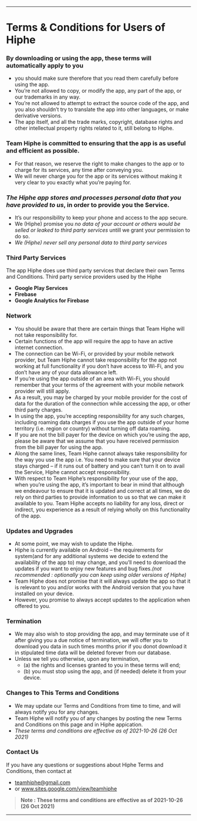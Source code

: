 **************************************************************************************************************

# Terms & Conditions for Users of Hiphe

### By downloading or using the app, these terms will automatically apply to you 
  - you should make sure therefore that you read them carefully before using the app.
  -  You’re not allowed to copy, or modify the app, any part of the app, or our trademarks in any way. 
  -  You’re not allowed to attempt to extract the source code of the app, and you also shouldn’t try to translate the app into other languages, or make derivative versions. 
  -  The app itself, and all the trade marks, copyright, database rights and other intellectual property rights related to it, still belong to Hiphe.

### Team Hiphe is committed to ensuring that the app is as useful and efficient as possible. 
- For that reason, we reserve the right to make changes to the app or to charge for its services, any time after conveying you.
- We will never charge you for the app or its services without making it very clear to you exactly what you’re paying for.

###  _The Hiphe app stores and processes personal data that you have provided to us_, in order to provide you the Service. 
- It’s our responsibility to keep your phone and access to the app secure. 
- We (Hiphe) promise you _no data of your account or others would be selled or leaked to third party services_ untill we grant your permission to do so.
- _We (Hiphe) never sell any personal data to third party services_

### Third Party Services
The app Hiphe does use third party services that declare their own Terms and Conditions.
Third party service providers used by the Hiphe
  - **Google Play Services**
  - **Firebase**
  - **Google Analytics for Firebase**

### Network
- You should be aware that there are certain things that Team Hiphe
will not take responsibility for.
- Certain functions of the app will require 
the app to have an active internet connection. 
- The connection can be Wi-Fi, or provided by
your mobile network provider, but Team Hiphe cannot take responsibility for the app not working at full functionality 
if you don’t have access to Wi-Fi, and you don’t have any of your data allowance left.
- If you’re using the app outside of an area with Wi-Fi, you should remember that your terms of the agreement with your mobile network provider will still apply. 
- As a result, you may be charged by your mobile provider for the cost of data for the duration of the connection while accessing the app, or other third party charges. 
- In using the app, you’re accepting responsibility for any such charges, including roaming data charges if you use the app outside of your home territory (i.e. region or country) without turning off data roaming. 
- If you are not the bill payer for the device on which you’re using the app, please be aware that we assume that you have received permission from the bill payer for using the app.
- Along the same lines, Team Hiphe cannot always take responsibility for the way you use the app i.e. You need to make sure that your device stays charged – if it runs out of battery and you can’t turn it on to avail the Service, Hiphe cannot accept responsibility.
- With respect to Team Hiphe’s responsibility for your use of the app, when you’re using the app, it’s important to bear in mind that although we endeavour to ensure that it is updated and correct at all times, we do rely on third parties to provide information to us so that we can make it available to you. 
Team Hiphe accepts no liability for any loss, direct or indirect, you experience as a result of relying wholly on this functionality of the app.

### Updates and Upgrades
- At some point, we may wish to update the Hiphe. 
- Hiphe is currently available on Android – the requirements for system(and for any additional systems we decide to extend the availability of the app to) may change, and you’ll need to download the updates if you want to enjoy new features and bug fixes._(not recommended : optionally you can keep using older versions of Hiphe)_
- Team Hiphe does not promise that it will always update the app so that it is relevant to you and/or works with the Android version that you have installed on your device. 
- However, you promise to always accept updates to the application when offered to you. 

### Termination
- We may also wish to stop providing the app, and may terminate use of it after giving you a due notice of termination, we will offer you to download you data in such times months prior if you donot download it in stipulated time data will be deleted forever from our database. 
- Unless we tell you otherwise, upon any termination, 
  - (a) the rights and licenses granted to you in these terms will end; 
  - (b) you must stop using the app, and (if needed) delete it from your device.

### Changes to This Terms and Conditions
- We may update our Terms and Conditions from time to time, and will always notify you for any changes. 
- Team Hiphe will notify you of any changes by posting the new Terms and Conditions on this page and in Hiphe appication.
- *These terms and conditions are effective as of 2021-10-26 (26 Oct 2021)*

### Contact Us

If you have any questions or suggestions about Hiphe Terms and Conditions, then contact at 
- teamhiphe@gmail.com
- or www.sites.google.com/view/teamhiphe

>__Note : These terms and conditions are effective as of 2021-10-26 (26 Oct 2021)__
*************************************************************************************************************
